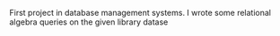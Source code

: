 First project in database management systems. I wrote some relational algebra queries on the given library datase